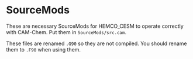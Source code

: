 # SourceMods

These are necessary SourceMods for HEMCO_CESM to operate correctly with CAM-Chem. Put them in `SourceMods/src.cam`.

These files are renamed `.G90` so they are not compiled. You should rename them to `.F90` when using them.